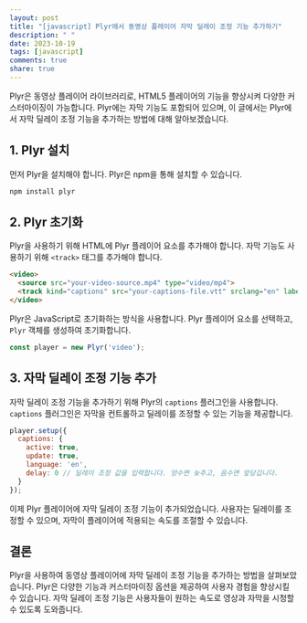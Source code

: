 ```yaml
---
layout: post
title: "[javascript] Plyr에서 동영상 플레이어 자막 딜레이 조정 기능 추가하기"
description: " "
date: 2023-10-19
tags: [javascript]
comments: true
share: true
---
```


Plyr은 동영상 플레이어 라이브러리로, HTML5 플레이어의 기능을 향상시켜 다양한 커스터마이징이 가능합니다. Plyr에는 자막 기능도 포함되어 있으며, 이 글에서는 Plyr에서 자막 딜레이 조정 기능을 추가하는 방법에 대해 알아보겠습니다.

## 1. Plyr 설치

먼저 Plyr을 설치해야 합니다. Plyr은 npm을 통해 설치할 수 있습니다.

```javascript
npm install plyr
```

## 2. Plyr 초기화

Plyr을 사용하기 위해 HTML에 Plyr 플레이어 요소를 추가해야 합니다. 자막 기능도 사용하기 위해 `<track>` 태그를 추가해야 합니다.

```html
<video>
  <source src="your-video-source.mp4" type="video/mp4">
  <track kind="captions" src="your-captions-file.vtt" srclang="en" label="English" default>
</video>
```

Plyr은 JavaScript로 초기화하는 방식을 사용합니다. Plyr 플레이어 요소를 선택하고, `Plyr` 객체를 생성하여 초기화합니다.

```javascript
const player = new Plyr('video');
```

## 3. 자막 딜레이 조정 기능 추가

자막 딜레이 조정 기능을 추가하기 위해 Plyr의 `captions` 플러그인을 사용합니다. `captions` 플러그인은 자막을 컨트롤하고 딜레이를 조정할 수 있는 기능을 제공합니다.

```javascript
player.setup({
  captions: { 
    active: true, 
    update: true, 
    language: 'en', 
    delay: 0 // 딜레이 조정 값을 입력합니다. 양수면 늦추고, 음수면 앞당깁니다.
  }
});
```

이제 Plyr 플레이어에 자막 딜레이 조정 기능이 추가되었습니다. 사용자는 딜레이를 조정할 수 있으며, 자막이 플레이어에 적용되는 속도를 조절할 수 있습니다.

## 결론

Plyr을 사용하여 동영상 플레이어에 자막 딜레이 조정 기능을 추가하는 방법을 살펴보았습니다. Plyr은 다양한 기능과 커스터마이징 옵션을 제공하여 사용자 경험을 향상시킬 수 있습니다. 자막 딜레이 조정 기능은 사용자들이 원하는 속도로 영상과 자막을 시청할 수 있도록 도와줍니다.